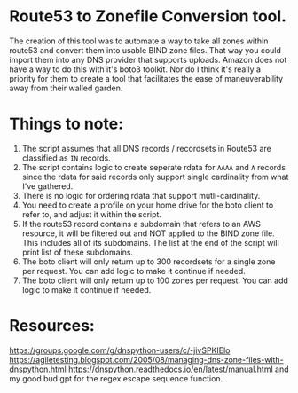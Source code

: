 # Route53 to Zonefile Conversion tool.

The creation of this tool was to automate a way to take all zones within route53 and convert them into usable BIND zone files. That way you could import them into any DNS provider that supports uploads. Amazon does not have a way to do this with it's boto3 toolkit. Nor do I think it's really a priority for them to create a tool that facilitates the ease of maneuverability away from their walled garden. 

# Things to note:

1) The script assumes that all DNS records / recordsets in Route53 are classified as `IN` records.
2) The script contains logic to create seperate rdata for `AAAA` and `A` records since the rdata for said records only support single cardinality from what I've gathered.
3) There is no logic for ordering rdata that support mutli-cardinality.
4) You need to create a profile on your home drive for the boto client to refer to, and adjust it within the script.
5) If the route53 record contains a subdomain that refers to an AWS resource, it will be filtered out and NOT applied to the BIND zone file. This includes all of its subdomains. The list at the end of the script will print list of these subdomains. 
6) The boto client will only return up to 300 recordsets for a single zone per request. You can add logic to make it continue if needed. 
7) The boto client will only return up to 100 zones per request. You can add logic to make it continue if needed.

# Resources:

https://groups.google.com/g/dnspython-users/c/-jivSPKIElo
https://agiletesting.blogspot.com/2005/08/managing-dns-zone-files-with-dnspython.html
https://dnspython.readthedocs.io/en/latest/manual.html
and my good bud gpt for the regex escape sequence function. 

